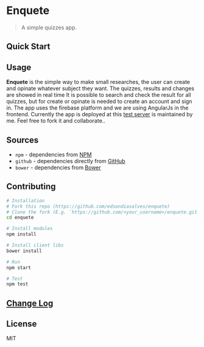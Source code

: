 # Enquete

> A simple quizzes app.

## Quick Start

## Usage

**Enquete** is the simple way to make small researches, the user can create and opinate whatever subject they 
want. The quizzes, results and changes are showed in real time
It is possible to search and check the result for all quizzes, but for create or opinate is needed to create an
 account and sign in.
The app uses the firebase platform and we are using AngularJs in the frontend.
Currently the app is deployed at this [test server](https://enquete-ba752.firebaseapp.com/) is maintained by me.
Feel free to fork it and collaborate..

## Sources

* `npm` - dependencies from [NPM](http://npmjs.org/)
* `github` - dependencies directly from [GitHub](https://github.com/) 
* `bower` - dependencies from [Bower](http://bower.io/)

## Contributing

```sh
# Installation
# Fork this repo (https://github.com/edsondiasalves/enquete)
# Clone the fork (E.g. `https://github.com/<your_username>/enquete.git`)
cd enquete

# Install modules
npm install

# Install client libs
bower install

# Run
npm start

# Test
npm test
```

## [Change Log](https://github.com/edsondiasalves/enquete/releases)

## License

MIT